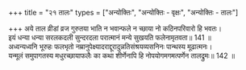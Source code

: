 +++
title = "२१ तालः"
types = ["अन्योक्तिः", "अन्योक्तिः - वृक्षः", "अन्योक्तिः - तालः"]

+++
अये ताल व्रीडां व्रज गुरुतया भाति न भवान्फले न च्छाया नो कठिनपरिवारो हि भवतः।  
इयं धन्या धन्या सरलकदली सुन्दरदला परात्मानं मन्ये सुखयति फलेनामृतवता॥ 141 ॥  
अध्वन्यध्वनि भूरुहः फलभृतो नम्रानुपेक्ष्यादराद्दूरादुन्नतिसंश्रयव्यसनिनः पान्थस्य मूढात्मनः।  
यन्मूलं समुपागतस्य मधुरच्छायाफलैः का कथा शीर्णेनापि हि नोपयोगमगमत्पर्णेन तालद्रुमः॥ 142 ॥  